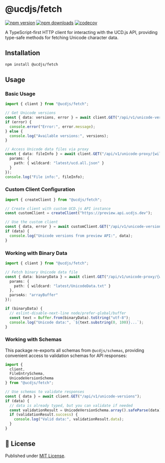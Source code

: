 # @ucdjs/fetch

[![npm version][npm-version-src]][npm-version-href]
[![npm downloads][npm-downloads-src]][npm-downloads-href]
[![codecov][codecov-src]][codecov-href]

A TypeScript-first HTTP client for interacting with the UCD.js API, providing type-safe methods for fetching Unicode character data.

## Installation

```bash
npm install @ucdjs/fetch
```

## Usage

### Basic Usage

```typescript
import { client } from "@ucdjs/fetch";

// Get Unicode versions
const { data: versions, error } = await client.GET("/api/v1/unicode-versions");
if (error) {
  console.error("Error:", error.message);
} else {
  console.log("Available versions:", versions);
}

// Access Unicode data files via proxy
const { data: fileInfo } = await client.GET("/api/v1/unicode-proxy/{wildcard}", {
  params: {
    path: { wildcard: "latest/ucd.all.json" }
  }
});
console.log("File info:", fileInfo);
```

### Custom Client Configuration

```typescript
import { createClient } from "@ucdjs/fetch";

// Create client with custom UCD.js API instance
const customClient = createClient("https://preview.api.ucdjs.dev");

// Use the custom client
const { data, error } = await customClient.GET("/api/v1/unicode-versions");
if (data) {
  console.log("Unicode versions from preview API:", data);
}
```

### Working with Binary Data

```typescript
import { client } from "@ucdjs/fetch";

// Fetch binary Unicode data file
const { data: binaryData } = await client.GET("/api/v1/unicode-proxy/{wildcard}", {
  params: {
    path: { wildcard: "latest/UnicodeData.txt" }
  },
  parseAs: "arrayBuffer"
});

if (binaryData) {
  // eslint-disable-next-line node/prefer-global/buffer
  const text = Buffer.from(binaryData).toString("utf-8");
  console.log("Unicode data:", `${text.substring(0, 100)}...`);
}
```

### Working with Schemas

This package re-exports all schemas from `@ucdjs/schemas`, providing convenient access to validation schemas for API responses:

```typescript
import { 
  client, 
  FileEntrySchema, 
  UnicodeVersionSchema 
} from "@ucdjs/fetch";

// Use schemas to validate responses
const { data } = await client.GET("/api/v1/unicode-versions");
if (data) {
  // data is already typed, but you can validate if needed
  const validationResult = UnicodeVersionSchema.array().safeParse(data);
  if (validationResult.success) {
    console.log("Valid data:", validationResult.data);
  }
}
```

## 📄 License

Published under [MIT License](./LICENSE).

[npm-version-src]: https://img.shields.io/npm/v/@ucdjs/fetch?style=flat&colorA=18181B&colorB=4169E1
[npm-version-href]: https://npmjs.com/package/@ucdjs/fetch
[npm-downloads-src]: https://img.shields.io/npm/dm/@ucdjs/fetch?style=flat&colorA=18181B&colorB=4169E1
[npm-downloads-href]: https://npmjs.com/package/@ucdjs/fetch
[codecov-src]: https://img.shields.io/codecov/c/gh/ucdjs/ucd?style=flat&colorA=18181B&colorB=4169E1
[codecov-href]: https://codecov.io/gh/ucdjs/ucd
